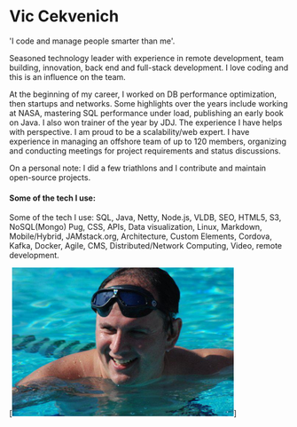 
# Vic Cekvenich

'I code and manage people smarter than me'. <br />

Seasoned technology leader with experience in remote development, team building, innovation, back end and full-stack development. I love coding and this is an influence on the team.

At the beginning of my career, I worked on DB performance optimization, then startups
and networks. Some highlights over the years include working at NASA, mastering
SQL performance under load, publishing an early book on Java. I also won trainer of the year by JDJ. The experience I have
helps with perspective. I am proud to be a scalability/web expert. 
I have experience in managing an offshore team of up to 120 members, organizing and conducting meetings for project requirements and status discussions.

On a personal note: I did a few triathlons and I contribute and maintain open-source projects.

####  Some of the tech I use:
Some of the tech I use: SQL, Java, Netty, Node.js, VLDB, SEO, HTML5, S3, NoSQL(Mongo) Pug, CSS, APIs, Data visualization, Linux, Markdown, Mobile/Hybrid, JAMstack.org, Architecture, Custom Elements, Cordova, Kafka, Docker, Agile, CMS, Distributed/Network Computing, Video, remote development.

[<img src="vic.jpg" width="400"/>]
